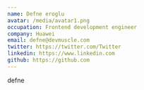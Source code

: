 ```yaml
---
name: Defne eroglu
avatar: /media/avatar1.png
occupation: Frontend development engineer
company: Huawei
email: defne@devmuscle.com
twitter: https://twitter.com/Twitter
linkedin: https://www.linkedin.com
github: https://github.com
---
```


defne
